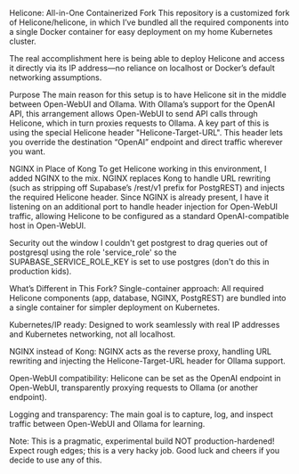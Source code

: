 Helicone: All-in-One Containerized Fork
This repository is a customized fork of Helicone/helicone, in which I’ve bundled all the required components into a single Docker container for easy deployment on my home Kubernetes cluster.

The real accomplishment here is being able to deploy Helicone and access it directly via its IP address—no reliance on localhost or Docker’s default networking assumptions.

Purpose
The main reason for this setup is to have Helicone sit in the middle between Open-WebUI and Ollama.
With Ollama’s support for the OpenAI API, this arrangement allows Open-WebUI to send API calls through Helicone, which in turn proxies requests to Ollama.
A key part of this is using the special Helicone header "Helicone-Target-URL".
This header lets you override the destination “OpenAI” endpoint and direct traffic wherever you want.

NGINX in Place of Kong
To get Helicone working in this environment, I added NGINX to the mix.
NGINX replaces Kong to handle URL rewriting (such as stripping off Supabase’s /rest/v1 prefix for PostgREST) and injects the required Helicone header.
Since NGINX is already present, I have it listening on an additional port to handle header injection for Open-WebUI traffic, allowing Helicone to be configured as a standard OpenAI-compatible host in Open-WebUI.

Security out the window
I couldn't get postgrest to drag queries out of postgresql using the role 'service_role' so the SUPABASE_SERVICE_ROLE_KEY is set to use postgres (don't do this in production kids).
 
What’s Different in This Fork?
Single-container approach: All required Helicone components (app, database, NGINX, PostgREST) are bundled into a single container for simpler deployment on Kubernetes.

Kubernetes/IP ready: Designed to work seamlessly with real IP addresses and Kubernetes networking, not all localhost.

NGINX instead of Kong: NGINX acts as the reverse proxy, handling URL rewriting and injecting the Helicone-Target-URL header for Ollama support.

Open-WebUI compatibility: Helicone can be set as the OpenAI endpoint in Open-WebUI, transparently proxying requests to Ollama (or another endpoint).

Logging and transparency: The main goal is to capture, log, and inspect traffic between Open-WebUI and Ollama for learning.

Note:
This is a pragmatic, experimental build NOT production-hardened!
Expect rough edges; this is a very hacky job. Good luck and cheers if you decide to use any of this.
